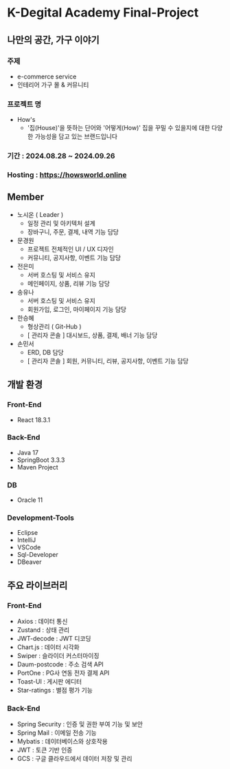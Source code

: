 # K-Degital Academy Final-Project
## 나만의 공간, 가구 이야기
### 주제
- e-commerce service
- 인테리어 가구 몰 & 커뮤니티
### 프로젝트 명
- How's
  - '집(House)'을 뜻하는 단어와 '어떻게(How)' 집을 꾸밀 수 있을지에 대한 다양한 가능성을 담고 있는 브랜드입니다
### 기간 : 2024.08.28 ~ 2024.09.26
### Hosting : https://howsworld.online

## Member
- 노시온 ( Leader )
  - 일정 관리 및 아키텍처 설계
  - 장바구니, 주문, 결제, 내역 기능 담당
- 문경원
  - 프로젝트 전체적인 UI / UX 디자인
  - 커뮤니티, 공지사항, 이벤트 기능 담당
- 전은미
  - 서버 호스팅 및 서비스 유지
  - 메인페이지, 상품, 리뷰 기능 담당
- 송유나
  - 서버 호스팅 및 서비스 유지
  - 회원가입, 로그인, 마이페이지 기능 담당
- 한승혜
  - 형상관리 ( Git-Hub )
  - [ 관리자 콘솔 ] 대시보드, 상품, 결제, 배너 기능 담당
- 손민서
  - ERD, DB 담당
  - [ 관리자 콘솔 ] 회원, 커뮤니티, 리뷰, 공지사항, 이벤트 기능 담당

## 개발 환경
### Front-End
- React 18.3.1
### Back-End
- Java 17
- SpringBoot 3.3.3
- Maven Project
### DB
- Oracle 11
### Development-Tools
- Eclipse
- IntelliJ
- VSCode
- Sql-Developer
- DBeaver

## 주요 라이브러리
### Front-End
- Axios : 데이터 통신
- Zustand : 상태 관리
- JWT-decode : JWT 디코딩
- Chart.js : 데이터 시각화
- Swiper : 슬라이더 커스터마이징
- Daum-postcode : 주소 검색 API
- PortOne : PG사 연동 전자 결제 API
- Toast-UI : 게시판 에디터
- Star-ratings : 별점 평가 기능
### Back-End
- Spring Security : 인증 및 권한 부여 기능 및 보안
- Spring Mail : 이메일 전송 기능
- Mybatis : 데이터베이스와 상호작용
- JWT : 토큰 기반 인증
- GCS : 구글 클라우드에서 데이터 저장 및 관리